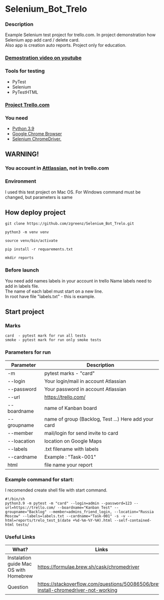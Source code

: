 # Selenium_Bot_Trelo

### Description
Example Selenium test project for trello.com. 
In project demonstration how Selenium app add card / delete card.  
Also app is creation auto reports. Project only for education.

### [Demostration video on youtube](https://youtu.be/cN2KOcJCkgw)


### Tools for testing
* PyTest
* Selenium
* PyTestHTML

### [Project Trello.com](https://trello.com/)

### You need
* [Python 3.9](https://www.python.org/downloads/release/python-390/)
* [Google Chrome Browser](https://www.google.com/intl/ru_ru/chrome/)
* [Selenium ChromeDriver.](https://chromedriver.chromium.org/) 

## WARNING!

### You account in [Attlassian](https://id.atlassian.com/), not in trello.com

### Environment
I used this test project on Mac OS. For Windows command must be changed, but parameters is same

## How deploy project

    git clone https://github.com/zgreenz/Selenium_Bot_Trelo.git

    python3 -m venv venv

    source venv/bin/activate

    pip install -r requarements.txt

    mkdir reports
    
### Before launch

You need add names labels in your account in trello Name labels need to add in labels file.  
The name of each label must start on a new line.   
In root have file "labels.txt" - this is example. 

## Start project

### Marks
    card  - pytest mark for run all tests
    smoke - pytest mark for run only smoke tests



### Parameters for run
Parameter | Description
---- | ----
-m | pytest marks - "card"
--login | Your login/mail in account Atlassian
--password | Your password in account Atlassian
--url | https://trello.com/
--boardname | name of Kanban board
--groupname | name of group (Backlog, Test ...) Here add your card
--member | mail/login for send invite to card
--loacation | location on Google Maps
--labels | .txt filename with labels
--cardname | Example : "Task-001"
html | file name your report


### Example command for start:
I recomended create shell file with start command.

    #!/bin/sh
    python3.9 -m pytest -m "card" --login=admin --password=123 --url=https://trello.com/ --boardname="Kanban Test" --groupname="Backlog" --member=admins_friend_login, --location="Russia Moscow" --labels=labels.txt --cardname="Task-001" -s -v --html=reports/trelo_test_$(date +%d-%m-%Y-%H).html --self-contained-html tests/
    
### Useful Links
What? | Links
---- | ----
Instalation guide Mac OS with Homebrew |  https://formulae.brew.sh/cask/chromedriver
Question | https://stackoverflow.com/questions/50086506/brew-install-chromedriver-not-working

